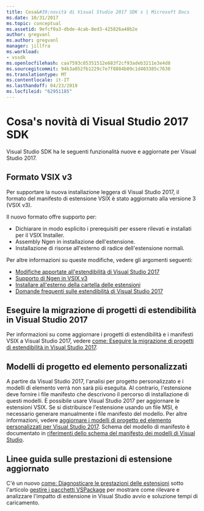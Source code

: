 ```yaml
---
title: Cosa&#39;novità di Visual Studio 2017 SDK s | Microsoft Docs
ms.date: 10/31/2017
ms.topic: conceptual
ms.assetid: 9efcf0a3-dbde-4cab-8ed3-425826a48b2e
author: gregvanl
ms.author: gregvanl
manager: jillfra
ms.workload:
- vssdk
ms.openlocfilehash: caa7593c85351512e683f2cf93adeb3211e3e4d8
ms.sourcegitcommit: 94b3a052fb1229c7e7f8804b09c1d403385c7630
ms.translationtype: MT
ms.contentlocale: it-IT
ms.lasthandoff: 04/23/2019
ms.locfileid: "62951185"
---
```

# <a name="what39s-new-in-the-visual-studio-2017-sdk"></a>Cosa&#39;s novità di Visual Studio 2017 SDK

Visual Studio SDK ha le seguenti funzionalità nuove e aggiornate per Visual Studio 2017.

## <a name="vsix-v3-format"></a>Formato VSIX v3

Per supportare la nuova installazione leggera di Visual Studio 2017, il formato del manifesto di estensione VSIX è stato aggiornato alla versione 3 (VSIX v3).

Il nuovo formato offre supporto per:

* Dichiarare in modo esplicito i prerequisiti per essere rilevati e installati per il VSIX Installer.
* Assembly Ngen in installazione dell'estensione.
* Installazione di risorse all'esterno di radice dell'estensione normali.

Per altre informazioni su queste modifiche, vedere gli argomenti seguenti:

* [Modifiche apportate all'estendibilità di Visual Studio 2017](breaking-changes-2017.md)
* [Supporto di Ngen in VSIX v3](ngen-support.md)
* [Installare all'esterno della cartella delle estensioni](set-install-root.md)
* [Domande frequenti sulle estendibilità di Visual Studio 2017](faq-2017.md)

## <a name="migrate-extensibility-project-to-visual-studio-2017"></a>Eseguire la migrazione di progetti di estendibilità in Visual Studio 2017

Per informazioni su come aggiornare i progetti di estendibilità e i manifesti VSIX a Visual Studio 2017, vedere [come: Eseguire la migrazione di progetti di estendibilità in Visual Studio 2017](how-to-migrate-extensibility-projects-to-visual-studio-2017.md).

## <a name="custom-project-and-item-templates"></a>Modelli di progetto ed elemento personalizzati

A partire da Visual Studio 2017, l'analisi per progetto personalizzato e i modelli di elemento verrà non sarà più eseguita. Al contrario, l'estensione deve fornire i file manifesto che descrivono il percorso di installazione di questi modelli. È possibile usare Visual Studio 2017 per aggiornare le estensioni VSIX. Se si distribuisce l'estensione usando un file MSI, è necessario generare manualmente i file manifesto del modello. Per altre informazioni, vedere [aggiornare i modelli di progetto ed elemento personalizzati per Visual Studio 2017](../extensibility/upgrading-custom-project-and-item-templates-for-visual-studio-2017.md). Schema del modello di manifesto è documentato in [riferimenti dello schema del manifesto dei modelli di Visual Studio](../extensibility/visual-studio-template-manifest-schema-reference.md).

## <a name="updated-extension-performance-guidelines"></a>Linee guida sulle prestazioni di estensione aggiornato

C'è un nuovo [come: Diagnosticare le prestazioni delle estensioni](how-to-diagnose-extension-performance.md) sotto l'articolo [gestire i pacchetti VSPackage](managing-vspackages.md) per mostrare come rilevare e analizzare l'impatto di estensione in Visual Studio avvio e soluzione tempi di caricamento.
